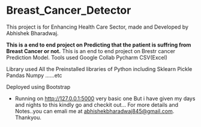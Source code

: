 # Breast_Cancer_Detector
This project is for Enhancing Health Care Sector, made and Developed by Abhishek Bharadwaj.

**This is a end to end project on Predicting that the patient is suffring from Breast Cancer or not.**
This is an end to end project on Brestr cancer Prediction Model.
Tools used 
Google Collab
Pycharm
CSV(Excel)

Library used
All the Preinstalled libraries of Python including
Sklearn
Pickle
Pandas
Numpy
......etc

Deployed using Bootstrap
* Running on http://127.0.0.1:5000 
very basic one But i have given my days and nights to this kindly go and checkit out...
For more details and Notes..you can emali me at abhishekbharadwaj845@gmail.com.
Thankyou.

